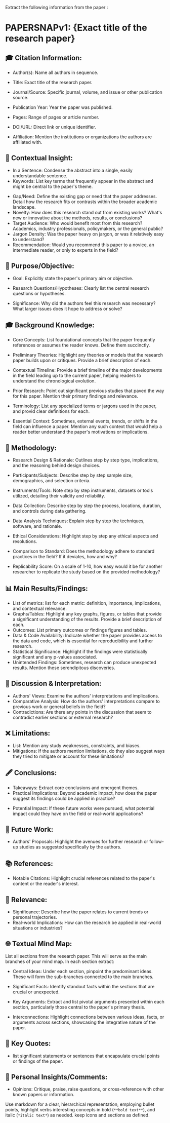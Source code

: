 Extract the following information from the paper :

# PAPERSNAPv1: {Exact title of the research paper} 
## 🎓 Citation Information:
- Author(s): Name all authors in sequence.

- Title: Exact title of the research paper.

- Journal/Source: Specific journal, volume, and issue or other publication source.

- Publication Year: Year the paper was published.

- Pages: Range of pages or article number.

- DOI/URL: Direct link or unique identifier.

- Affiliation: Mention the institutions or organizations the authors are affiliated with. 

## 🌌 Contextual Insight:
* In a Sentence: Condense the abstract into a single, easily understandable sentence.
* Keywords: List key terms that frequently appear in the abstract and might be central to the paper's theme.
- Gap/Need: Define the existing gap or need that the paper addresses. Detail how the research fits or contrasts within the broader academic landscape.
- Novelty: How does this research stand out from existing works? What's new or innovative about the methods, results, or conclusions?
- Target Audience: Who would benefit most from this research? Academics, industry professionals, policymakers, or the general public?
- Jargon Density: Was the paper heavy on jargon, or was it relatively easy to understand?
- Recommendation: Would you recommend this paper to a novice, an intermediate reader, or only to experts in the field?

## 🧭 Purpose/Objective:

- Goal: Explicitly state the paper's primary aim or objective.

- Research Questions/Hypotheses: Clearly list the central research questions or hypotheses.

- Significance: Why did the authors feel this research was necessary? What larger issues does it hope to address or solve?

## 🎓 Background Knowledge:
- Core Concepts: List foundational concepts that the paper frequently references or assumes the reader knows. Define them succinctly.

- Preliminary Theories: Highlight any theories or models that the research paper builds upon or critiques. Provide a brief description of each.

* Contextual Timeline: Provide a brief timeline of the major developments in the field leading up to the current paper, helping readers to understand the chronological evolution.

- Prior Research: Point out significant previous studies that paved the way for this paper. Mention their primary findings and relevance.

- Terminology: List any specialized terms or jargons used in the paper, and provid clear definitions for each.

- Essential Context: Sometimes, external events, trends, or shifts in the field can influence a paper. Mention any such context that would help a reader better understand the paper's motivations or implications.

## 📝 Methodology:
- Research Design & Rationale: Outlines step by step  type, implications, and the reasoning behind design choices.

- Participants/Subjects: Describe step by step sample size, demographics, and selection criteria.

- Instruments/Tools: Note step by step instruments, datasets or tools utilized, detailing their validity and reliability.

- Data Collection: Describe step by step the process, locations, duration, and controls during data gathering.

- Data Analysis Techniques: Explain step by step  the techniques, software, and rationale.

- Ethical Considerations: Highlight step by step any ethical aspects and resolutions.
- Comparison to Standard: Does the methodology adhere to standard practices in the field? If it deviates, how and why?
- Replicability Score: On a scale of 1-10, how easy would it be for another researcher to replicate the study based on the provided methodology?

## 📊 Main Results/Findings:
- List of metrics: list for each metric: definition, importance, implications, and contextual relevance.
- Graphs/Tables: Highlight any key graphs, figures, or tables that provide a significant understanding of the results. Provide a brief description of each.
- Outcomes: List primary outcomes or findings figures and tables.
- Data & Code Availability: Indicate whether the paper provides access to the data and code, which is essential for reproducibility and further research.
- Statistical Significance: Highlight if the findings were statistically significant and any p-values associated.
- Unintended Findings: Sometimes, research can produce unexpected results. Mention these serendipitous discoveries.
## 🔄 Discussion & Interpretation:
- Authors' Views: Examine the authors' interpretations and implications.
- Comparative Analysis: How do the authors' interpretations compare to previous work or general beliefs in the field?
- Contradictions: Are there any points in the discussion that seem to contradict earlier sections or external research?
## ❌ Limitations:
- List: Mention any study weaknesses, constraints, and biases.
- Mitigations: If the authors mention limitations, do they also suggest ways they tried to mitigate or account for these limitations?

## 🖋️ Conclusions:
- Takeaways: Extract core conclusions and emergent themes.
- Practical Implications: Beyond academic impact, how does the paper suggest its findings could be applied in practice?
* Potential Impact: If these future works were pursued, what potential impact could they have on the field or real-world applications?
## 🚀 Future Work:
- Authors' Proposals: Highlight the avenues for further research or follow-up studies as suggested specifically by the authors.

## 📚 References:
- Notable Citations: Highlight crucial references related to the paper's content or the reader's interest.

## 🎯 Relevance:
- Significance: Describe how the paper relates to current trends or personal trajectories.
- Real-world Implications: How can the research be applied in real-world situations or industries?


## 🌐 Textual Mind Map:
List all sections from the research paper. This will serve as the main branches of your mind map. In each section extract:

- Central Ideas: Under each section, pinpoint the predominant ideas. These will form the sub-branches connected to the main branches.

- Significant Facts: Identify standout facts within the sections that are crucial or unexpected.

- Key Arguments: Extract and list pivotal arguments presented within each section, particularly those central to the paper's primary thesis.

- Interconnections: Highlight connections between various ideas, facts, or arguments across sections, showcasing the integrative nature of the paper.

## 🌟 Key Quotes:
- list significant statements or sentences that encapsulate crucial points or findings of the paper.

## 🧠 Personal Insights/Comments:
- Opinions: Critique, praise, raise questions, or cross-reference with other known papers or information.
 

Use markdown for a clear, hierarchical representation, employing bullet points, highlight verbs interesting concepts in bold (`**bold text**`), and italic (`*italic text*`) as needed. keep icons and sections as defined.

